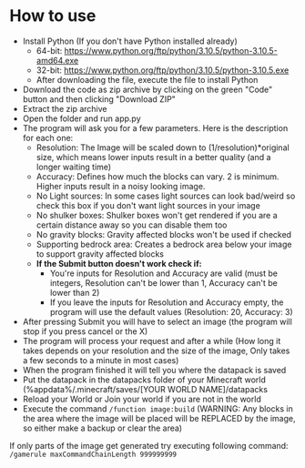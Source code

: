 # How to use
* Install Python (If you don't have Python installed already)
  * 64-bit: https://www.python.org/ftp/python/3.10.5/python-3.10.5-amd64.exe
  * 32-bit: https://www.python.org/ftp/python/3.10.5/python-3.10.5.exe
  * After downloading the file, execute the file to install Python
* Download the code as zip archive by clicking on the green "Code" button and then clicking "Download ZIP"
* Extract the zip archive
* Open the folder and run app.py
* The program will ask you for a few parameters. Here is the description for each one:
  * Resolution: The Image will be scaled down to (1/resolution)*original size, which means lower inputs result in a better quality (and a longer waiting time)
  * Accuracy: Defines how much the blocks can vary. 2 is minimum. Higher inputs result in a noisy looking image.
  * No Light sources: In some cases light sources can look bad/weird so check this box if you don't want light sources in your image
  * No shulker boxes: Shulker boxes won't get rendered if you are a certain distance away so you can disable them too
  * No gravity blocks: Gravity affected blocks won't be used if checked
  * Supporting bedrock area: Creates a bedrock area below your image to support gravity affected blocks
  * **If the Submit button doesn't work check if:**
    * You're inputs for Resolution and Accuracy are valid (must be integers, Resolution can't be lower than 1, Accuracy can't be lower than 2)
    * If you leave the inputs for Resolution and Accuracy empty, the program will use the default values (Resolution: 20, Accuracy: 3)
* After pressing Submit you will have to select an image (the program will stop if you press cancel or the X)
* The program will process your request and after a while (How long it takes depends on your resolution and the size of the image, Only takes a few seconds to a minute in most cases)
* When the program finished it will tell you where the datapack is saved
* Put the datapack in the datapacks folder of your Minecraft world (%appdata%/.minecraft/saves/[YOUR WORLD NAME]/datapacks
* Reload your World or Join your world if you are not in the world
* Execute the command `/function image:build` (WARNING: Any blocks in the area where the image will be placed will be REPLACED by the image, so either make a backup or clear the area)

If only parts of the image get generated try executing following command: `/gamerule maxCommandChainLength 999999999`
